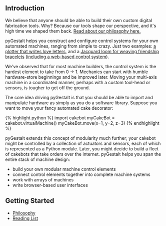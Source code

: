 ## Introduction

We believe that anyone should be able to build their own custom digital fabrication tools. Why? Because our tools shape our perspective, and it's high time we shaped them back. [Read about our philosophy here.](/pages/philosophy.md)

pyGestalt helps you construct and configure control systems for your own automated machines, ranging from simple to crazy. Just two examples: [a plotter that writes love letters](https://vimeo.com/12068389), and a [Jacquard loom for weaving friendship bracelets](https://vimeo.com/70206561) ([including a web-based control system](http://www.friendshiploom.com)). 

We've observed that for most machine builders, the control system is the hardest element to take from 0 -> 1. Mechanics can start with humble hardware-store beginnings and be improved later. Moving your multi-axis machine in a coordinated manner, perhaps with a custom tool-head or sensors, is tougher to get off the ground.

The core idea driving pyGestalt is that you should be able to import and manipulate hardware as simply as you do a software library. Suppose you want to move your fancy automated cake decorator:


{% highlight python %}
import cakebot
myCakeBot = cakebot.virtualMachine()
myCakeBot.move(x=1, y=2, z=3)
{% endhighlight %}

pyGestalt extends this concept of modularity much further; your cakebot might be controlled by a collection of actuators and sensors, each of which is represented as a Python module. Later, you might decide to build a fleet of cakebots that take orders over the internet. pyGestalt helps you span the entire stack of machine design:
* build your own modular machine control elements
* connect control elements together into complete machine systems
* work with arrays of machines
* write browser-based user interfaces

## Getting Started
- [Philosophy](/pages/philosophy.md)
- [Reading List](/pages/readingList.md)
